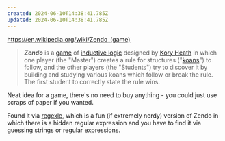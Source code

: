 ```yaml
---
created: 2024-06-10T14:38:41.785Z
updated: 2024-06-10T14:38:41.785Z
---
```

https://en.wikipedia.org/wiki/Zendo_(game)

> _**Zendo**_ is a [game](https://en.wikipedia.org/wiki/Game "Game") of [inductive logic](https://en.wikipedia.org/wiki/Inductive_logic "Inductive logic") designed by [Kory Heath](https://en.wikipedia.org/w/index.php?title=Kory_Heath&action=edit&redlink=1 "Kory Heath (page does not exist)") in which one player (the "Master") creates a rule for structures ("[koans](https://en.wikipedia.org/wiki/K%C5%8Dan "Kōan")") to follow, and the other players (the "Students") try to discover it by building and studying various koans which follow or break the rule. The first student to correctly state the rule wins.

Neat idea for a game, there's no need to buy anything - you could just use scraps of paper if you wanted.

Found it via [regexle](https://regexle.ithea.de/), which is a fun (if extremely nerdy) version of Zendo in which there is a hidden regular expression and you have to find it via guessing strings or regular expressions.